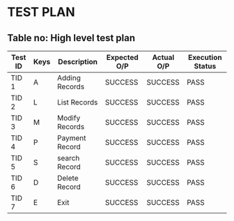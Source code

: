 # TEST PLAN

## Table no: High level test plan

| **Test ID** | **Keys**|**Description** |**Expected O/P** | **Actual O/P** | Execution Status |
|-------------|---------|----------------|-----------------|----------------|------------------|
|  TID 1      |A        | Adding Records | SUCCESS         | SUCCESS        | PASS	       |
|  TID 2      |L        | List Records   | SUCCESS         | SUCCESS        | PASS	       |
|  TID 3      |M        | Modify Records | SUCCESS         | SUCCESS        | PASS	       |
|  TID 4      |P        | Payment Record | SUCCESS         | SUCCESS        | PASS	       |
|  TID 5      |S        | search Record  | SUCCESS         | SUCCESS        | PASS	       |
|  TID 6      |D        | Delete Record  | SUCCESS         | SUCCESS        | PASS	       |
|  TID 7      |E        | Exit           | SUCCESS         | SUCCESS        | PASS	       |
